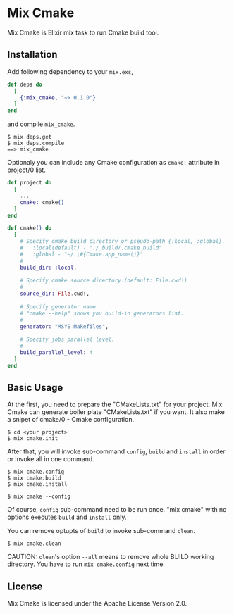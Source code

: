 # Mix Cmake

Mix Cmake is Elixir mix task to run Cmake build tool.

## Installation
Add following dependency to your `mix.exs`,

```elixir
def deps do
  [
    {:mix_cmake, "~> 0.1.0"}
  ]
end
```

and compile `mix_cmake`.

```shell
$ mix deps.get
$ mix deps.compile
==> mix_cmake
```

Optionaly you can include any Cmake configuration as `cmake:` attribute in project/0 list.

```elixir:mix.exs
def project do
  [
    ...
    cmake: cmake()
  ]
end

def cmake() do
  [
    # Specify cmake build directory or pseudo-path {:local, :global}.
    #   :local(default) - "./_build/.cmake_build"
    #   :global - "~/.\#{Cmake.app_name()}"
    #
    build_dir: :local,
    
    # Specify cmake source directory.(default: File.cwd!)
    #
    source_dir: File.cwd!,
    
    # Specify generator name.
    # "cmake --help" shows you build-in generators list.
    #
    generator: "MSYS Makefiles",
    
    # Specify jobs parallel level.
    #
    build_parallel_level: 4
  ]
end
```

## Basic Usage
At the first, you need to prepare the "CMakeLists.txt" for your project.
Mix Cmake can generate boiler plate "CMakeLists.txt" if you want. It also make a snipet of cmake/0 - Cmake configuration.

```shell
$ cd <your project>
$ mix cmake.init
```

After that, you will invoke sub-command `config`, `build` and `install` in order or invoke all in one command.

```shell:sub command style
$ mix cmake.config
$ mix cmake.build
$ mix cmake.install
```

```shell:all in one style
$ mix cmake --config
```

Of course, `config` sub-command need to be run once. "mix cmake" with no options executes `build` and `install` only.

You can remove optupts of `build` to invoke sub-command `clean`.

```shell
$ mix cmake.clean
```

CAUTION: `clean`'s option `--all` means to remove whole BUILD working directory. You have to run `mix cmake.config` next time. 

## License
Mix Cmake is licensed under the Apache License Version 2.0.

